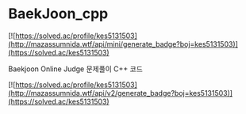# BaekJoon_cpp
[![https://solved.ac/profile/kes5131503](http://mazassumnida.wtf/api/mini/generate_badge?boj=kes5131503)](https://solved.ac/kes5131503)


Baekjoon Online Judge 문제풀이 C++ 코드


[![https://solved.ac/profile/kes5131503](http://mazassumnida.wtf/api/v2/generate_badge?boj=kes5131503)](https://solved.ac/kes5131503)


